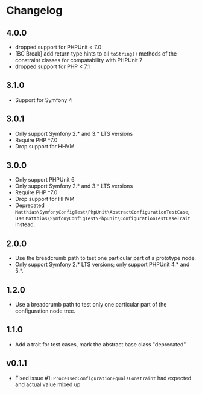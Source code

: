 # Changelog

## 4.0.0

- dropped support for PHPUnit < 7.0
- [BC Break] add return type hints to all `toString()` methods of the constraint classes for compatability with PHPUnit 7
- dropped support for PHP < 7.1

## 3.1.0 

- Support for Symfony 4

## 3.0.1

- Only support Symfony 2.* and 3.* LTS versions
- Require PHP ^7.0
- Drop support for HHVM

## 3.0.0

- Only support PHPUnit 6
- Only support Symfony 2.* and 3.* LTS versions
- Require PHP ^7.0
- Drop support for HHVM
- Deprecated `Matthias\SymfonyConfigTest\PhpUnit\AbstractConfigurationTestCase`, use `Matthias\SymfonyConfigTest\PhpUnit\ConfigurationTestCaseTrait` instead.

## 2.0.0

- Use the breadcrumb path to test one particular part of a prototype node.
- Only support Symfony 2.* LTS versions; only support PHPUnit 4.* and 5.*.

## 1.2.0

- Use a breadcrumb path to test only one particular part of the configuration node tree.

## 1.1.0

- Add a trait for test cases, mark the abstract base class "deprecated"

## v0.1.1

- Fixed issue #1: ``ProcessedConfigurationEqualsConstraint`` had expected and actual value mixed up

